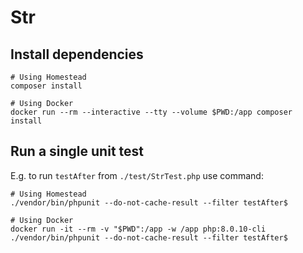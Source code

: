 # Str

## Install dependencies

```
# Using Homestead
composer install

# Using Docker
docker run --rm --interactive --tty --volume $PWD:/app composer install
```

## Run a single unit test

E.g. to run `testAfter` from `./test/StrTest.php` use command:

```
# Using Homestead
./vendor/bin/phpunit --do-not-cache-result --filter testAfter$

# Using Docker
docker run -it --rm -v "$PWD":/app -w /app php:8.0.10-cli ./vendor/bin/phpunit --do-not-cache-result --filter testAfter$
```